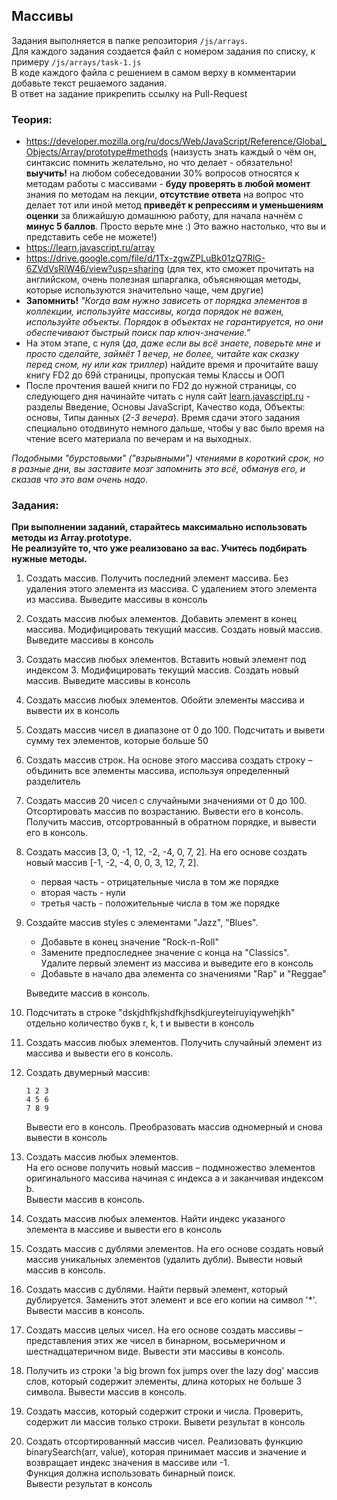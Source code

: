 ## Массивы

Задания выполняется в папке репозитория `/js/arrays`.  
Для каждого задания создается файл с номером задания по списку, к примеру `/js/arrays/task-1.js`  
В коде каждого файла с решением в самом верху в комментарии добавьте текст решаемого задания.  
В ответ на задание прикрепить ссылку на Pull-Request

### Теория:
* https://developer.mozilla.org/ru/docs/Web/JavaScript/Reference/Global_Objects/Array/prototype#methods (наизусть знать каждый о чём он, синтаксис помнить желательно, но что делает - обязательно! **выучить!** на любом собеседовании 30% вопросов относятся к методам работы с массивами - **буду проверять в любой момент** знания по методам на лекции, **отсутствие ответа** на вопрос что делает тот или иной метод **приведёт к репрессиям и уменьшениям оценки** за ближайшую домашнюю работу, для начала начнём с **минус 5 баллов**. Просто верьте мне :) Это важно настолько, что вы и представить себе не можете!)
* https://learn.javascript.ru/array
* https://drive.google.com/file/d/1Tx-zgwZPLuBk01zQ7RlG-6ZVdVsRiW46/view?usp=sharing (для тех, кто сможет прочитать на английском, 
очень полезная шпаргалка, объясняющая методы, которые используются значительно чаще, чем другие)
* **Запомнить!** *"Когда вам нужно зависеть от порядка элементов в коллекции, используйте массивы, когда порядок не важен, используйте объекты. 
Порядок в объектах не гарантируется, но они обеспечивают быстрый поиск пар ключ-значение."*
* На этом этапе, с нуля (*да, даже если вы всё знаете, поверьте мне и просто сделайте, займёт 1 вечер, не более, читайте как сказку перед сном, ну или как триллер*) найдите время и прочитайте вашу книгу FD2 до 69й страницы, пропуская темы Классы и ООП
* После прочтения вашей книги по FD2 до нужной страницы, со следующего дня начинайте читать с нуля сайт [learn.javascript.ru](https://learn.javascript.ru/) - разделы Введение, Основы JavaScript, Качество кода, Объекты: основы, Типы данных (*2-3 вечера*). Время сдачи этого задания специально отодвинуто немного дальше, чтобы у вас было время на чтение всего материала по вечерам и на выходных.

*Подобными "бурстовыми" ("взрывными") чтениями в короткий срок, но в разные дни, вы заставите мозг запомнить это всё, обманув его, и сказав что это вам очень надо.*

### Задания:
**При выполнении заданий, старайтесь максимально использовать методы из Array.prototype.  
Не реализуйте то, что уже реализовано за вас. Учитесь подбирать нужные методы.**
1. Создать массив. Получить последний элемент массива. Без удаления этого элемента из массива. С удалением этого элемента из массива. Выведите массивы в консоль
1. Создать массив любых элементов. Добавить элемент в конец массива. Модифицировать текущий массив. Создать новый массив. Выведите массивы в консоль
1. Создать массив любых элементов. Вставить новый элемент под индексом 3. Модифицировать текущий массив. Создать новый массив. Выведите массивы в консоль
1. Создать массив любых элементов. Обойти элементы массива и вывести их в консоль
1. Создать массив чисел в диапазоне от 0 до 100. Подсчитать и вывети сумму тех элементов, которые больше 50
1. Создать массив строк. На основе этого массива создать строку – объдинить все элементы массива, используя определенный разделитель
1. Создать массив 20 чисел с случайными значениями от 0 до 100. Отcортировать массив по возрастанию. Вывести его в консоль.  
Получить массив, отсортрованный в обратном порядке, и вывести его в консоль.
1. Создать массив [3, 0, -1, 12, -2, -4, 0, 7, 2]. На его основе создать новый массив [-1, -2, -4, 0, 0, 3, 12, 7, 2].  
    * первая часть - отрицательные числа в том же порядке  
    * вторая часть - нули  
    * третья часть - положительные числа в том же порядке
1. Создайте массив styles с элементами "Jazz", "Blues". 
    * Добавьте в конец значение "Rock-n-Roll"
    * Замените предпоследнее значение с конца на "Classics". Удалите первый элемент из массива и выведите его в консоль
    * Добавьте в начало два элемента со значениями "Rap" и "Reggae"  
    
    Выведите массив в консоль.
1. Подсчитать в строке "dskjdhfkjshdfkjhsdkjureyteiruyiqywehjkh" отдельно количество букв r, k, t и вывести в консоль
1. Создать массив любых элементов. Получить случайный элемент из массива и вывести его в консоль.
1. Создать двумерный массив:
    ```
    1 2 3
    4 5 6
    7 8 9
    ```
    Вывести его в консоль. Преобразовать массив одномерный и снова вывести в консоль
1. Создать массив любых элементов.  
На его основе получить новый массив – подмножество элементов оригинального массива начиная с индекса a и заканчивая индексом b.  
Вывести массив в консоль.
1. Создать массив любых элементов. Найти индекс указаного элемента в массиве и вывести его в консоль
1. Создать массив с дублями элементов. На его основе создать новый массив уникальных элементов (удалить дубли). Вывести новый массив в консоль.
1. Создать массив с дублями. Найти первый элемент, который дублируется. Заменить этот элемент и все его копии на символ '*'. Вывести массив в консоль.
1. Создать массив целых чисел. На его основе создать массивы – представления этих же чисел в бинарном, восьмеричном и шестнадцатеричном виде. Вывести эти массивы в консоль.
1. Получить из строки 'a big brown fox jumps over the lazy dog' массив слов, который содержит элементы, длина которых не больше 3 символа. Вывести массив в консоль.
1. Создать массив, который содержит строки и числа. Проверить, содержит ли массив только строки. Вывети результат в консоль
1. Создать отсортированный массив чисел. Реализовать функцию binarySearch(arr, value), которая принимает массив и значение и возвращает индекс значения в массиве или -1.  
Функция должна использовать бинарный поиск.  
Вывести результат в консоль
